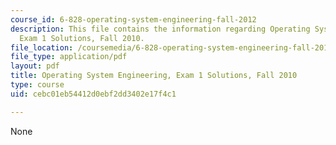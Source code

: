 ```yaml
---
course_id: 6-828-operating-system-engineering-fall-2012
description: This file contains the information regarding Operating System Engineering,
  Exam 1 Solutions, Fall 2010.
file_location: /coursemedia/6-828-operating-system-engineering-fall-2012/cebc01eb54412d0ebf2dd3402e17f4c1_MIT6_828F12_q10_1_sol.pdf
file_type: application/pdf
layout: pdf
title: Operating System Engineering, Exam 1 Solutions, Fall 2010
type: course
uid: cebc01eb54412d0ebf2dd3402e17f4c1

---
```

None